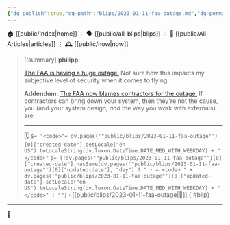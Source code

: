 ```yaml
---
{"dg-publish":true,"dg-path":"blips/2023-01-11-faa-outage.md","dg-permalink":"2023/01/11/faa-outage/","permalink":"/2023/01/11/faa-outage/","title":"philipp @ 2023-01-11"}
---
```



<div class="transclusion internal-embed is-loaded"><div class="markdown-embed">




🏠 [[public/Index\|home]]  ⋮ 🗣️ [[public/all-blips\|blips]] ⋮  📝 [[public/All Articles\|articles]]  ⋮ 🕰️ [[public/now\|now]]


</div></div>


> [!summary] **philipp**:
>
> [The FAA is having a huge outage.](https://www.fly.faa.gov/adv/adv_otherdis.jsp?advn=13&adv_date=01112023&facId=DCC&title=NOTAM+SYSTEM+EQUIPMENT+OUTAGE_FYI&titleDate=01/11/23) Not sure how this impacts my subjective level of security when it comes to flying.
>
> **Addendum:**
> [The FAA now blames contractors for the outage.](https://fortune.com/2023/01/13/faa-computer-failure-grounded-thousands-flights-caused-2-contractors-introduced-data-errors-notam-system/) If contractors can bring down your system, then they're not the cause, you (and your system design, _and_ the way you work with externals) are.
> - - -
>
> 🗓️ `$= "<code>"+ dv.pages('"public/blips/2023-01-11-faa-outage"')[0]["created-date"].setLocale("en-US").toLocaleString(dv.luxon.DateTime.DATE_MED_WITH_WEEKDAY) + "</code>"` `$= (!dv.pages('"public/blips/2023-01-11-faa-outage"')[0]["created-date"].hasSame(dv.pages('"public/blips/2023-01-11-faa-outage"')[0]["updated-date"], "day") ? " · ✏️ <code> " + dv.pages('"public/blips/2023-01-11-faa-outage"')[0]["updated-date"].setLocale("en-US").toLocaleString(dv.luxon.DateTime.DATE_MED_WITH_WEEKDAY) + "</code>" : "")`  · [[public/blips/2023-01-11-faa-outage\|🔗]]
{ #blip}


- - -

 👾
